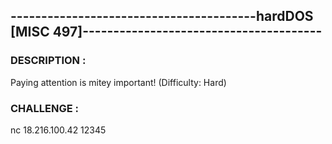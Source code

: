 ## ----------------------------------------hardDOS [MISC 497]---------------------------------------
### DESCRIPTION : 
Paying attention is mitey important! (Difficulty: Hard)
### CHALLENGE   : 
nc 18.216.100.42 12345   
     
